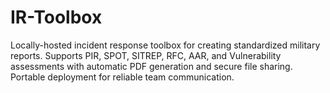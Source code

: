 # IR-Toolbox
Locally-hosted incident response toolbox for creating standardized military reports. Supports PIR, SPOT, SITREP, RFC, AAR, and Vulnerability assessments with automatic PDF generation and secure file sharing. Portable deployment for reliable team communication.
